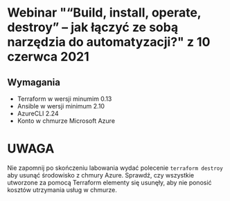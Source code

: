 # Webinar "“Build, install, operate, destroy” – jak łączyć ze sobą narzędzia do automatyzacji?" z 10 czerwca 2021

## Wymagania
* Terraform w wersji minumim 0.13
* Ansible w wersji minimum 2.10
* AzureCLI 2.24
* Konto w chmurze Microsoft Azure

# UWAGA
Nie zapomnij po skończeniu labowania wydać polecenie `terraform destroy` aby usunąć środowisko z chmury Azure. Sprawdź, czy wszystkie utworzone za pomocą Terraform elementy się usunęły, aby nie ponosić kosztów utrzymania usług w chmurze.
